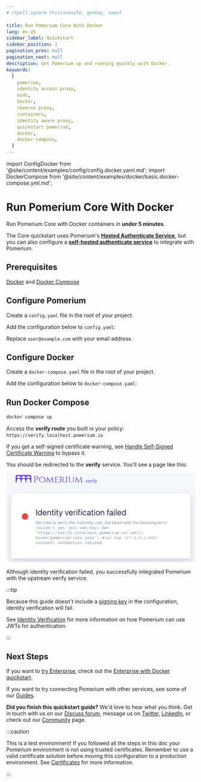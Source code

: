 ```yaml
---
# cSpell:ignore thisisunsafe, genkey, noout

title: Run Pomerium Core With Docker
lang: en-US
sidebar_label: Quickstart
sidebar_position: 1
pagination_prev: null
pagination_next: null
description: Get Pomerium up and running quickly with Docker.
keywords:
  [
    pomerium,
    identity access proxy,
    oidc,
    docker,
    reverse proxy,
    containers,
    identity aware proxy,
    quickstart pomerium,
    docker,
    docker-compose,
  ]
---
```


import ConfigDocker from '@site/content/examples/config/config.docker.yaml.md'; import DockerCompose from '@site/content/examples/docker/basic.docker-compose.yml.md';

# Run Pomerium Core With Docker

Run Pomerium Core with Docker containers in **under 5 minutes**.

The Core quickstart uses Pomerium's [**Hosted Authenticate Service**](/docs/capabilities/hosted-authenticate-service), but you can also configure a [**self-hosted authenticate service**](/docs/capabilities/authentication) to integrate with Pomerium.

## Prerequisites

[Docker] and [Docker Compose]

## Configure Pomerium

Create a `config.yaml` file in the root of your project.

Add the configuration below to `config.yaml`:

<ConfigDocker />

Replace `user@example.com` with your email address.

## Configure Docker

Create a `docker-compose.yaml` file in the root of your project.

Add the configuration below to `docker-compose.yaml`:

<DockerCompose />

## Run Docker Compose

```bash
docker compose up
```

Access the **verify route** you built in your policy: `https://verify.localhost.pomerium.io`

If you get a self-signed certificate warning, see [Handle Self-Signed Certificate Warning](/docs/troubleshooting#handle-self-signed-certificate-warning) to bypass it.

You should be redirected to the **verify** service. You'll see a page like this:

![Verify page](./img/verify-service.png)

Although identity verification failed, you successfully integrated Pomerium with the upstream verify service.

:::tip

Because this guide doesn't include a [signing key](/docs/reference/signing-key) in the configuration, identity verification will fail.

See [Identity Verification](/docs/capabilities/getting-users-identity) for more information on how Pomerium can use JWTs for authentication.

:::

## Next Steps

If you want to [try Enterprise](https://www.pomerium.com/enterprise-sales/), check out the [Enterprise with Docker quickstart](/docs/deploy/enterprise/quickstart).

If you want to try connecting Pomerium with other services, see some of our [Guides](/docs/guides).

**Did you finish this quickstart guide?** We'd love to hear what you think. Get in touch with us on our [Discuss forum](https://discuss.pomerium.com/), message us on [Twitter](https://twitter.com/pomerium_io), [LinkedIn](https://www.linkedin.com/company/pomerium-inc), or check out our [Community](https://www.pomerium.com/docs/community) page.

:::caution

This is a test environment! If you followed all the steps in this doc your Pomerium environment is not using trusted certificates. Remember to use a valid certificate solution before moving this configuration to a production environment. See [Certificates](/docs/reference/certificates) for more information.

:::

[configuration file]: /docs/reference
[container images]: https://hub.docker.com/r/pomerium/pomerium
[docker]: https://docs.docker.com/install/
[docker compose]: https://docs.docker.com/compose/install/
